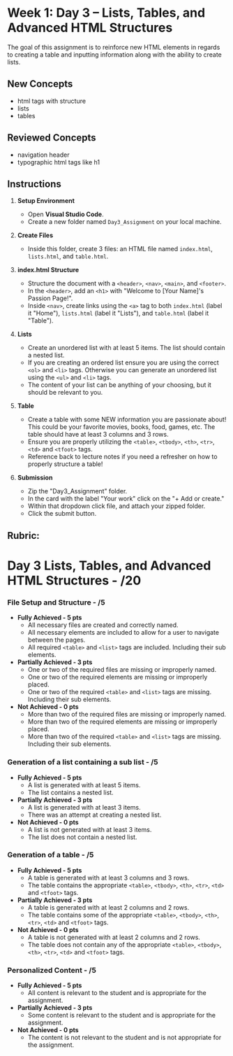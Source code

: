 # Week 1: Day 3 – Lists, Tables, and Advanced HTML Structures

The goal of this assignment is to reinforce new HTML elements in regards to creating a table and inputting information along with the ability to create lists.

## New Concepts

* html tags with structure
* lists
* tables

## Reviewed Concepts

* navigation header
* typographic html tags like h1

## Instructions

1. **Setup Environment**

   - Open **Visual Studio Code**.
   - Create a new folder named `Day3_Assignment` on your local machine.

2. **Create Files**

   - Inside this folder, create 3 files: an HTML file named `index.html`, `lists.html`, and `table.html`.

3. **index.html Structure**

   - Structure the document with a `<header>`, `<nav>`, `<main>`, and `<footer>`.
   - In the `<header>`, add an `<h1>` with "Welcome to [Your Name]'s Passion Page!".
   - Inside `<nav>`, create links using the `<a>` tag to both `index.html` (label it "Home"), `lists.html` (label it "Lists"), and `table.html` (label it "Table").

4. **Lists**

   - Create an unordered list with at least 5 items. The list should contain a nested list.
   - If you are creating an ordered list ensure you are using the correct `<ol>` and `<li>` tags. Otherwise you can generate an unordered list using the `<ul>` and `<li>` tags.
   - The content of your list can be anything of your choosing, but it should be relevant to you.

5. **Table**

   - Create a table with some NEW information you are passionate about! This could be your favorite movies, books, food, games, etc. The table should have at least 3 columns and 3 rows.
   - Ensure you are properly utilizing the `<table>`, `<tbody>`, `<th>`, `<tr>`, `<td>` and `<tfoot>` tags.
   - Reference back to lecture notes if you need a refresher on how to properly structure a table!

6. **Submission**
   - Zip the "Day3_Assignment" folder.
   - In the card with the label "Your work" click on the "+ Add or create."
   - Within that dropdown click file, and attach your zipped folder.
   - Click the submit button.

## Rubric:

# Day 3 Lists, Tables, and Advanced HTML Structures - /20

### File Setup and Structure - /5

- **Fully Achieved - 5 pts**
  - All necessary files are created and correctly named.
  - All necessary elements are included to allow for a user to navigate between the pages.
  - All required `<table>` and `<list>` tags are included. Including their sub elements.
- **Partially Achieved - 3 pts**
  - One or two of the required files are missing or improperly named.
  - One or two of the required elements are missing or improperly placed.
  - One or two of the required `<table>` and `<list>` tags are missing. Including their sub elements.
- **Not Achieved - 0 pts**
  - More than two of the required files are missing or improperly named.
  - More than two of the required elements are missing or improperly placed.
  - More than two of the required `<table>` and `<list>` tags are missing. Including their sub elements.

### Generation of a list containing a sub list - /5

- **Fully Achieved - 5 pts**
  - A list is generated with at least 5 items.
  - The list contains a nested list.
- **Partially Achieved - 3 pts**
  - A list is generated with at least 3 items.
  - There was an attempt at creating a nested list.
- **Not Achieved - 0 pts**
  - A list is not generated with at least 3 items.
  - The list does not contain a nested list.

### Generation of a table - /5

- **Fully Achieved - 5 pts**
  - A table is generated with at least 3 columns and 3 rows.
  - The table contains the appropriate `<table>`, `<tbody>`, `<th>`, `<tr>`, `<td>` and `<tfoot>` tags.
- **Partially Achieved - 3 pts**
  - A table is generated with at least 2 columns and 2 rows.
  - The table contains some of the appropriate `<table>`, `<tbody>`, `<th>`, `<tr>`, `<td>` and `<tfoot>` tags.
- **Not Achieved - 0 pts**
  - A table is not generated with at least 2 columns and 2 rows.
  - The table does not contain any of the appropriate `<table>`, `<tbody>`, `<th>`, `<tr>`, `<td>` and `<tfoot>` tags.

### Personalized Content - /5

- **Fully Achieved - 5 pts**
  - All content is relevant to the student and is appropriate for the assignment.
- **Partially Achieved - 3 pts**
  - Some content is relevant to the student and is appropriate for the assignment.
- **Not Achieved - 0 pts**
  - The content is not relevant to the student and is not appropriate for the assignment.
